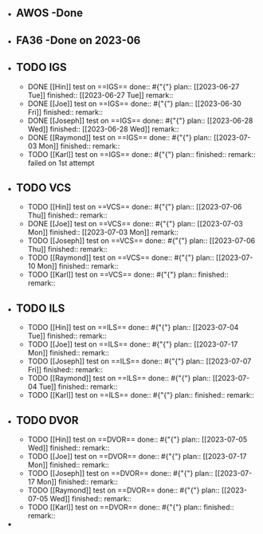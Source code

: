 - ## AWOS -Done
- ## FA36 -Done on 2023-06
- ## TODO IGS
	- DONE [[Hin]] test on ==IGS==
	  done:: #{"{"}
	  plan:: [[2023-06-27 Tue]] 
	  finished:: [[2023-06-27 Tue]] 
	  remark::
	- DONE [[Joe]] test on ==IGS==
	  done:: #{"{"}
	  plan:: [[2023-06-30 Fri]] 
	  finished::
	  remark::
	- DONE [[Joseph]] test on ==IGS==
	  done:: #{"{"}
	  plan:: [[2023-06-28 Wed]] 
	  finished:: [[2023-06-28 Wed]] 
	  remark::
	- DONE [[Raymond]] test on ==IGS==
	  done:: #{"{"}
	  plan:: [[2023-07-03 Mon]] 
	  finished::
	  remark::
	- TODO [[Karl]] test on ==IGS==
	  done:: #{"{"}
	  plan::
	  finished::
	  remark:: failed on 1st attempt
- ## TODO VCS
	- TODO [[Hin]] test on ==VCS==
	  done:: #{"{"}
	  plan:: [[2023-07-06 Thu]] 
	  finished::
	  remark::
	- DONE [[Joe]] test on ==VCS==
	  done:: #{"{"}
	  plan:: [[2023-07-03 Mon]] 
	  finished:: [[2023-07-03 Mon]] 
	  remark::
	- TODO [[Joseph]] test on ==VCS==
	  done:: #{"{"}
	  plan:: [[2023-07-06 Thu]] 
	  finished::
	  remark::
	- TODO [[Raymond]] test on ==VCS==
	  done:: #{"{"}
	  plan:: [[2023-07-10 Mon]] 
	  finished::
	  remark::
	- TODO [[Karl]] test on ==VCS==
	  done:: #{"{"}
	  plan::
	  finished::
	  remark::
- ## TODO ILS
	- TODO [[Hin]] test on ==ILS==
	  done:: #{"{"}
	  plan:: [[2023-07-04 Tue]] 
	  finished::
	  remark::
	- TODO [[Joe]] test on ==ILS==
	  done:: #{"{"}
	  plan:: [[2023-07-17 Mon]] 
	  finished::
	  remark::
	- TODO [[Joseph]] test on ==ILS==
	  done:: #{"{"}
	  plan:: [[2023-07-07 Fri]] 
	  finished::
	  remark::
	- TODO [[Raymond]] test on ==ILS==
	  done:: #{"{"}
	  plan:: [[2023-07-04 Tue]] 
	  finished::
	  remark::
	- TODO [[Karl]] test on ==ILS==
	  done:: #{"{"}
	  plan::
	  finished::
	  remark::
- ## TODO DVOR
	- TODO [[Hin]] test on ==DVOR==
	  done:: #{"{"}
	  plan:: [[2023-07-05 Wed]] 
	  finished::
	  remark::
	- TODO [[Joe]] test on ==DVOR==
	  done:: #{"{"}
	  plan:: [[2023-07-17 Mon]] 
	  finished::
	  remark::
	- TODO [[Joseph]] test on ==DVOR==
	  done:: #{"{"}
	  plan:: [[2023-07-17 Mon]] 
	  finished::
	  remark::
	- TODO [[Raymond]] test on ==DVOR==
	  done:: #{"{"}
	  plan:: [[2023-07-05 Wed]] 
	  finished::
	  remark::
	- TODO [[Karl]] test on ==DVOR==
	  done:: #{"{"}
	  plan::
	  finished::
	  remark::
-
